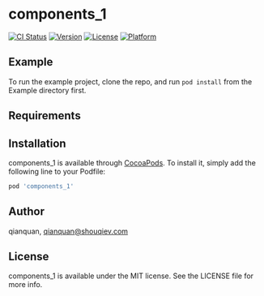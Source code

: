 # components_1

[![CI Status](https://img.shields.io/travis/qianquan/components_1.svg?style=flat)](https://travis-ci.org/qianquan/components_1)
[![Version](https://img.shields.io/cocoapods/v/components_1.svg?style=flat)](https://cocoapods.org/pods/components_1)
[![License](https://img.shields.io/cocoapods/l/components_1.svg?style=flat)](https://cocoapods.org/pods/components_1)
[![Platform](https://img.shields.io/cocoapods/p/components_1.svg?style=flat)](https://cocoapods.org/pods/components_1)

## Example

To run the example project, clone the repo, and run `pod install` from the Example directory first.

## Requirements

## Installation

components_1 is available through [CocoaPods](https://cocoapods.org). To install
it, simply add the following line to your Podfile:

```ruby
pod 'components_1'
```

## Author

qianquan, qianquan@shouqiev.com

## License

components_1 is available under the MIT license. See the LICENSE file for more info.
